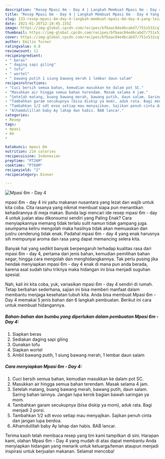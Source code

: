 ```yaml
---
description: "Resep Mpasi 6m - Day 4 | Langkah Membuat Mpasi 6m - Day 4 Yang Lezat Sekali"
title: "Resep Mpasi 6m - Day 4 | Langkah Membuat Mpasi 6m - Day 4 Yang Lezat Sekali"
slug: 133-resep-mpasi-6m-day-4-langkah-membuat-mpasi-6m-day-4-yang-lezat-sekali
date: 2021-01-26T12:10:45.155Z
image: https://img-global.cpcdn.com/recipes/bfbaac84e4bcabd7/751x532cq70/mpasi-6m-day-4-foto-resep-utama.jpg
thumbnail: https://img-global.cpcdn.com/recipes/bfbaac84e4bcabd7/751x532cq70/mpasi-6m-day-4-foto-resep-utama.jpg
cover: https://img-global.cpcdn.com/recipes/bfbaac84e4bcabd7/751x532cq70/mpasi-6m-day-4-foto-resep-utama.jpg
author: Emilie Turner
ratingvalue: 4.8
reviewcount: 11
recipeingredient:
- " beras"
- " daging sapi giling"
- " tofu"
- " wortel"
- " bawang putih 1 siung bawang merah 1 lembar daun salam"
recipeinstructions:
- "Cuci bersih semua bahan, kemudian masukkan ke dalam pot SC."
- "Masukkan air hingga semua bahan terendam. Masak selama 4 jam."
- "Setelah matang, buang bawang merah, bawang putih, daun salam. Saring bahan lainnya. Jangan lupa kerok bagian bawah saringan ya mom."
- "Tambahkan garam secukupnya (bisa diskip ya mom), aduk rata. Bagi menjadi 2 porsi."
- "Tambahkan 1/2 sdt evoo setiap mau menyajikan. Sajikan penuh cinta dan jangan lupa berdoa."
- "Alhamdulillah baby Ay lahap dan habis. BAB lancar."
categories:
- Resep
tags:
- mpasi
- 6m
- 

katakunci: mpasi 6m  
nutrition: 214 calories
recipecuisine: Indonesian
preptime: "PT26M"
cooktime: "PT60M"
recipeyield: "2"
recipecategory: Dinner

---
```



![Mpasi 6m - Day 4](https://img-global.cpcdn.com/recipes/bfbaac84e4bcabd7/751x532cq70/mpasi-6m-day-4-foto-resep-utama.jpg)


mpasi 6m - day 4 ini yaitu makanan nusantara yang lezat dan wajib untuk kita coba. Cita rasanya yang nikmat membuat siapa pun menantikan kehadirannya di meja makan.
Bunda lagi mencari ide resep mpasi 6m - day 4 untuk jualan atau dikonsumsi sendiri yang Paling Enak? Cara menyiapkannya memang tidak terlalu sulit namun tidak gampang juga. seumpama keliru mengolah maka hasilnya tidak akan memuaskan dan justru cenderung tidak enak. Padahal mpasi 6m - day 4 yang enak harusnya sih mempunyai aroma dan rasa yang dapat memancing selera kita.

Banyak hal yang sedikit banyak berpengaruh terhadap kualitas rasa dari mpasi 6m - day 4, pertama dari jenis bahan, kemudian pemilihan bahan segar, hingga cara mengolah dan menghidangkannya. Tak perlu pusing jika hendak menyiapkan mpasi 6m - day 4 enak di mana pun anda berada, karena asal sudah tahu triknya maka hidangan ini bisa menjadi suguhan spesial.




Nah, kali ini kita coba, yuk, variasikan mpasi 6m - day 4 sendiri di rumah. Tetap berbahan sederhana, sajian ini bisa memberi manfaat dalam membantu menjaga kesehatan tubuh kita. Anda bisa membuat Mpasi 6m - Day 4 memakai 5 jenis bahan dan 6 langkah pembuatan. Berikut ini cara untuk membuat hidangannya.

<!--inarticleads1-->

##### Bahan-bahan dan bumbu yang diperlukan dalam pembuatan Mpasi 6m - Day 4:

1. Siapkan  beras
1. Sediakan  daging sapi giling
1. Gunakan  tofu
1. Siapkan  wortel
1. Ambil  bawang putih, 1 siung bawang merah, 1 lembar daun salam




<!--inarticleads2-->

##### Cara menyiapkan Mpasi 6m - Day 4:

1. Cuci bersih semua bahan, kemudian masukkan ke dalam pot SC.
1. Masukkan air hingga semua bahan terendam. Masak selama 4 jam.
1. Setelah matang, buang bawang merah, bawang putih, daun salam. Saring bahan lainnya. Jangan lupa kerok bagian bawah saringan ya mom.
1. Tambahkan garam secukupnya (bisa diskip ya mom), aduk rata. Bagi menjadi 2 porsi.
1. Tambahkan 1/2 sdt evoo setiap mau menyajikan. Sajikan penuh cinta dan jangan lupa berdoa.
1. Alhamdulillah baby Ay lahap dan habis. BAB lancar.




Terima kasih telah membaca resep yang tim kami tampilkan di sini. Harapan kami, olahan Mpasi 6m - Day 4 yang mudah di atas dapat membantu Anda menyiapkan hidangan yang menarik untuk keluarga/teman ataupun menjadi inspirasi untuk berjualan makanan. Selamat mencoba!
